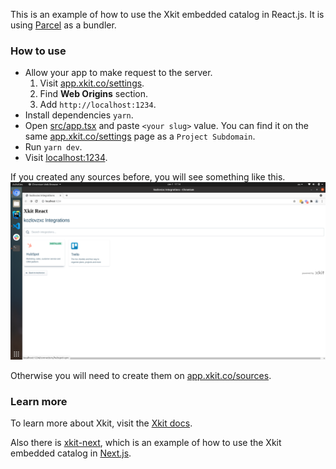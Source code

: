 This is an example of how to use the Xkit embedded catalog in React.js. It is using [Parcel](https://parceljs.org/) as a bundler.

### How to use

* Allow your app to make request to the server.
  1. Visit [app.xkit.co/settings](https://app.xkit.co/settings).
  1. Find **Web Origins** section.
  1. Add `http://localhost:1234`.
* Install dependencies `yarn`.
* Open [src/app.tsx](./src/app.tsx) and paste `<your slug>` value. You can find it on the same [app.xkit.co/settings](https://app.xkit.co/settings) page as a `Project Subdomain`.
* Run `yarn dev`.
* Visit [localhost:1234](http://localhost:1234).

If you created any sources before, you will see something like this.
![](./.github/assets/preview.png)

Otherwise you will need to create them on [app.xkit.co/sources](https://app.xkit.co/sources).

### Learn more

To learn more about Xkit, visit the [Xkit docs](https://docs.xkit.co/).

Also there is [xkit-next](https://github.com/xkit-co/xkit-next), which is an example of how to use the Xkit embedded catalog in [Next.js](https://nextjs.org/).